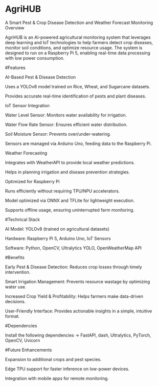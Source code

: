 # AgriHUB
A Smart Pest &amp; Crop Disease Detection and Weather Forecast Monitoring 
Overview

AgriHUB is an AI-powered agricultural monitoring system that leverages deep learning and IoT technologies to help farmers detect crop diseases, monitor soil conditions, and optimize resource usage. The system is designed to run on a Raspberry Pi 5, enabling real-time data processing with low power consumption.

#Features

AI-Based Pest & Disease Detection

Uses a YOLOv8 model trained on Rice, Wheat, and Sugarcane datasets.

Provides accurate real-time identification of pests and plant diseases.

IoT Sensor Integration

Water Level Sensor: Monitors water availability for irrigation.

Water Flow Rate Sensor: Ensures efficient water distribution.

Soil Moisture Sensor: Prevents over/under-watering.

Sensors are managed via Arduino Uno, feeding data to the Raspberry Pi.

Weather Forecasting

Integrates with WeatherAPI to provide local weather predictions.

Helps in planning irrigation and disease prevention strategies.

Optimized for Raspberry Pi

Runs efficiently without requiring TPU/NPU accelerators.

Model optimized via ONNX and TFLite for lightweight execution.

Supports offline usage, ensuring uninterrupted farm monitoring.

#Technical Stack

AI Model: YOLOv8 (trained on agricultural datasets)

Hardware: Raspberry Pi 5, Arduino Uno, IoT Sensors

Software: Python, OpenCV, Ultralytics YOLO, OpenWeatherMap API

#Benefits

Early Pest & Disease Detection: Reduces crop losses through timely intervention.

Smart Irrigation Management: Prevents resource wastage by optimizing water use.

Increased Crop Yield & Profitability: Helps farmers make data-driven decisions.

User-Friendly Interface: Provides actionable insights in a simple, intuitive format.

#Dependencies

Install the following dependencies -> FastAPI, dash, Ultralytics, PyTorch, OpenCV, Uvicorn

#Future Enhancements

Expansion to additional crops and pest species.

Edge TPU support for faster inference on low-power devices.

Integration with mobile apps for remote monitoring.

